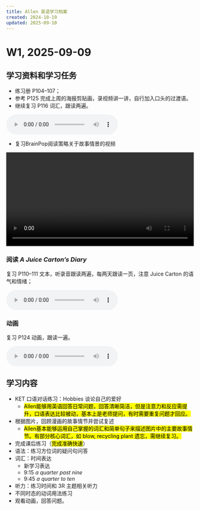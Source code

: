```yaml
---
title: Allen 英语学习档案
created: 2024-10-19
updated: 2025-09-10
---
```


# W1, 2025-09-09

## 学习资料和学习任务

- 练习册 P104–107；
- 参考 P125 完成上周的海报剪贴画，录视频讲一讲，自行加入口头的过渡语。
- 继续复习 P116 词汇，跟读两遍。

<audio controls>
  <source src="https://mini-elephant-1318622621.cos.ap-chongqing.myqcloud.com/english/OD2e_L2_Student_Book_Audio_2.32.mp3" type="audio/mp3">
</audio>

- 复习BrainPop阅读策略关于故事情景的视频

<video width="100%" height="auto" controls>
  <source src="https://mini-elephant-1318622621.cos.ap-chongqing.myqcloud.com/english/brainpop-jr-setting.mp4" type="video/mp4">
</video>

### 阅读 *A Juice Carton’s Diary*

复习 P110–111 文本，听录音跟读两遍，每两天跟读一页，注意 Juice Carton 的语气和情绪；

<audio controls>
  <source src="https://mini-elephant-1318622621.cos.ap-chongqing.myqcloud.com/english/OD2e_L2_Student_Book_Audio_2.33.mp3" type="audio/mp3">
  </audio>

### 动画

复习 P124 动画，跟读一遍。

<audio controls>
  <source src="https://mini-elephant-1318622621.cos.ap-chongqing.myqcloud.com/english/OD2e_L2_Student_Book_Audio_2.39.mp3" type="audio/mp3">
  </audio>

## 学习内容

- KET 口语对话练习：Hobbies 谈论自己的爱好
	- <mark>Allen能够用英语回答日常问题，回答清晰简洁，但是注意力和反应需提升，口语表达比较被动，基本上是老师提问，有时需要重复问题才回应。</mark>
- 根据图片，回顾漫画的故事情节并尝试复述
	- <mark>Allen基本能够运用自己掌握的词汇和简单句子来描述图片中的主要故事情节。有部分核心词汇，如 blow, recycling plant 遗忘，需继续复习。</mark>
- 完成课后练习（<mark>完成准确快速</mark>）
- 语法：练习方位词的疑问句问答
- 词汇：时间表达
	- 新学习表达
	- 9:15 *a quarter past nine*
	- 9:45 *a quarter to ten*
- 听力：练习时间和 3R 主题相关听力
- 不同时态的动词用法练习
- 观看动画，回答问题。
